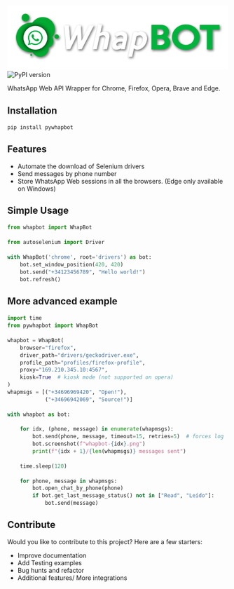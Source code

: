 ![whapbot_logo](https://raw.githubusercontent.com/saizk/pywhapbot/master/images/whapbot.png)
![PyPI version](https://img.shields.io/pypi/v/pywhapbot)

WhatsApp Web API Wrapper for Chrome, Firefox, Opera, Brave and Edge.

## Installation
```Python
pip install pywhapbot
```

## Features
+ Automate the download of Selenium drivers
+ Send messages by phone number
+ Store WhatsApp Web sessions in all the browsers. (Edge only available on Windows)

## Simple Usage

```Python
from whapbot import WhapBot

from autoselenium import Driver

with WhapBot('chrome', root='drivers') as bot:
    bot.set_window_position(420, 420)
    bot.send("+34123456789", "Hello world!")
    bot.refresh()

```

## More advanced example

```Python
import time
from pywhapbot import WhapBot

whapbot = WhapBot(
    browser="firefox",
    driver_path="drivers/geckodriver.exe",
    profile_path="profiles/firefox-profile",
    proxy="169.210.345.10:4567",
    kiosk=True  # kiosk mode (not supported on opera)
)
whapmsgs = [("+34696969420", "Open!"),
            ("+34696942069", "Source!")]

with whapbot as bot:

    for idx, (phone, message) in enumerate(whapmsgs):
        bot.send(phone, message, timeout=15, retries=5)  # forces log
        bot.screenshot(f"whapbot-{idx}.png")
        print(f"{idx + 1}/{len(whapmsgs)} messages sent")

    time.sleep(120)

    for phone, message in whapmsgs:
        bot.open_chat_by_phone(phone)
        if bot.get_last_message_status() not in ["Read", "Leído"]:
            bot.send(message)
```

## Contribute
Would you like to contribute to this project? Here are a few starters:
- Improve documentation
- Add Testing examples
- Bug hunts and refactor
- Additional features/ More integrations